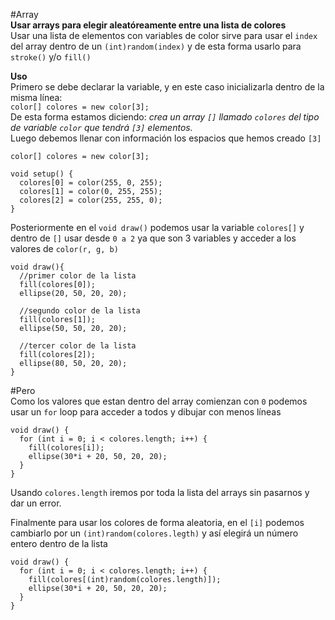 #Array  
**Usar arrays para elegir aleatóreamente entre una lista de colores**  
Usar una lista de elementos con variables de color sirve para usar el `index` del array dentro de un `(int)random(index)` y de esta forma usarlo para `stroke()` y/o `fill()`  

**Uso**  
Primero se debe declarar la variable, y en este caso inicializarla dentro de la misma línea:  
`color[] colores = new color[3];`  
De esta forma estamos diciendo: *crea un array `[]` llamado `colores` del tipo de variable `color` que tendrá `[3]` elementos.*  
Luego debemos llenar con información los espacios que hemos creado `[3]`  
```{processing}
color[] colores = new color[3];

void setup() {
  colores[0] = color(255, 0, 255);
  colores[1] = color(0, 255, 255);
  colores[2] = color(255, 255, 0);
}
```  
Posteriormente en el `void draw()` podemos usar la variable `colores[]` y dentro de `[]` usar desde `0 a 2` ya que son 3 variables y acceder a los valores de `color(r, g, b)`  
```{processing}
void draw(){
  //primer color de la lista
  fill(colores[0]);
  ellipse(20, 50, 20, 20);
  
  //segundo color de la lista
  fill(colores[1]);
  ellipse(50, 50, 20, 20);
  
  //tercer color de la lista
  fill(colores[2]);
  ellipse(80, 50, 20, 20);
}
```
#Pero  
Como los valores que estan dentro del array comienzan con `0` podemos usar un `for` loop para acceder a todos y dibujar con menos líneas  
```{processing}
void draw() {
  for (int i = 0; i < colores.length; i++) {
    fill(colores[i]);
    ellipse(30*i + 20, 50, 20, 20);
  }
}
```
Usando `colores.length` iremos por toda la lista del arrays sin pasarnos y dar un error.  

Finalmente para usar los colores de forma aleatoria, en el `[i]` podemos cambiarlo por un `(int)random(colores.legth)` y así elegirá un número entero dentro de la lista  
```{processing}
void draw() {
  for (int i = 0; i < colores.length; i++) {
    fill(colores[(int)random(colores.length)]);
    ellipse(30*i + 20, 50, 20, 20);
  }
}
```
